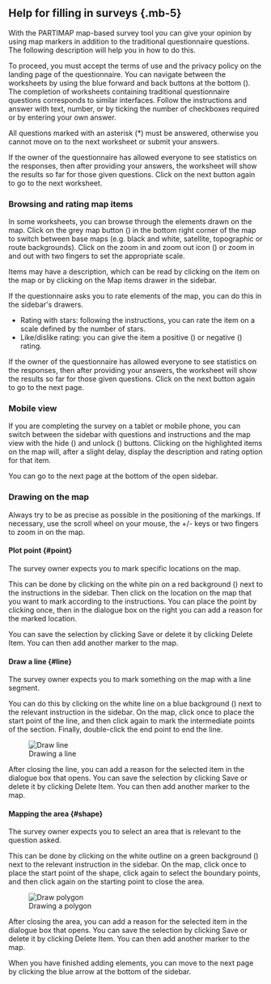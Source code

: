 ## Help for filling in surveys {.mb-5}

With the PARTIMAP map-based survey tool you can give your opinion by using map markers in addition to the traditional questionnaire questions. The following description will help you in how to do this.

To proceed, you must accept the terms of use and the privacy policy on the landing page of the questionnaire. You can navigate between the worksheets by using the blue forward and back buttons at the bottom (<span class="bg-primary rounded text-white mx-1 p-1"><i class="fas fa-fw fa-chevron-left"></i></span><span class="bg-primary rounded text-white mx-1 p-1"><i class="fas fa-fw fa-chevron-right"></i></span>).
The completion of worksheets containing traditional questionnaire questions corresponds to similar interfaces. Follow the instructions and answer with text, number, or by ticking the number of checkboxes required or by entering your own answer.

All questions marked with an asterisk (\*) must be answered, otherwise you cannot move on to the next worksheet or submit your answers.

If the owner of the questionnaire has allowed everyone to see statistics on the responses, then after providing your answers, the worksheet will show the results so far for those given questions. Click on the next button again to go to the next worksheet.

### Browsing and rating map items

In some worksheets, you can browse through the elements drawn on the map. Click on the grey map button (<span class="bg-dark rounded text-white mx-1 p-1"><i class="fas fa-fw fa-map"></i></span>) in the bottom right corner of the map to switch between base maps (e.g. black and white, satellite, topographic or route backgrounds). Click on the zoom in and zoom out icon (<span class="bg-dark rounded text-white mx-1 p-1"><i class="fas fa-fw fa-plus"></i></span><span class="bg-dark rounded text-white mx-1 p-1"><i class="fas fa-fw fa-minus"></i></span>) or zoom in and out with two fingers to set the appropriate scale.

Items may have a description, which can be read by clicking on the item on the map or by clicking on the Map items drawer in the sidebar.

If the questionnaire asks you to rate elements of the map, you can do this in the sidebar's drawers.

- Rating with stars: following the instructions, you can rate the item on a scale defined by the number of stars.
- Like/dislike rating: you can give the item a positive (<i class="fas fa-fw fa-thumbs-up text-success"></i>) or negative (<i class="fas fa-fw fa-thumbs-up fa-flip-both text-danger"></i>) rating.

If the owner of the questionnaire has allowed everyone to see statistics on the responses, then after providing your answers, the worksheet will show the results so far for those given questions. Click on the next button again to go to the next page.

### Mobile view

If you are completing the survey on a tablet or mobile phone, you can switch between the sidebar with questions and instructions and the map view with the hide
(<span class="bg-white rounded mx-1 p-1"><i class="fas fa-fw fa-angle-double-left"></i></span>)
and unlock
(<span class="bg-dark rounded mx-1 p-1 text-white"><i class="fas fa-fw fa-angle-double-right"></i></span>)
buttons. Clicking on the highlighted items on the map will, after a slight delay, display the description and rating option for that item.

You can go to the next page at the bottom of the open sidebar.

### Drawing on the map

Always try to be as precise as possible in the positioning of the markings. If necessary, use the scroll wheel on your mouse, the +/- keys or two fingers to zoom in on the map.

#### Plot point {#point}

The survey owner expects you to mark specific locations on the map.

This can be done by clicking on the white pin on a red background (<span class="bg-danger rounded text-white mx-1 p-1"><i class="fas fa-fw fa-map-marker-alt"></i></span>) next to the instructions in the sidebar. Then click on the location on the map that you want to mark according to the instructions. You can place the point by clicking once, then in the dialogue box on the right you can add a reason for the marked location.

You can save the selection by clicking Save or delete it by clicking Delete Item. You can then add another marker to the map.

#### Draw a line {#line}

The survey owner expects you to mark something on the map with a line segment.

You can do this by clicking on the white line on a blue background (<span class="bg-primary rounded text-white mx-1 p-1"><i class="fas fa-fw fa-route"></i></span>) next to the relevant instruction in the sidebar. On the map, click once to place the start point of the line, and then click again to mark the intermediate points of the section. Finally, double-click the end point to end the line.

<div class="row mb-5">
	<div class="col-12 col-lg-10 mx-auto mt-4">
		<figure class="figure">
			<img alt="Draw line" class="figure-img img-fluid rounded shadow-sm" src="/help/line-en.png">
			<figcaption class="figure-caption text-center">
				Drawing a line
			</figcaption>
		</figure>
	</div>
</div>

After closing the line, you can add a reason for the selected item in the dialogue box that opens. You can save the selection by clicking Save or delete it by clicking Delete Item. You can then add another marker to the map.

#### Mapping the area {#shape}

The survey owner expects you to select an area that is relevant to the question asked.

This can be done by clicking on the white outline on a green background (<span class="bg-success rounded text-white mx-1 p-1"><i class="fas fa-fw fa-draw-polygon"></i></span>) next to the relevant instruction in the sidebar. On the map, click once to place the start point of the shape, click again to select the boundary points, and then click again on the starting point to close the area.

<div class="row mb-5">
	<div class="col-12 col-lg-10 mx-auto mt-4">
		<figure class="figure">
			<img alt="Draw polygon" class="figure-img img-fluid rounded shadow-sm"
				src="/help/polygon-en.png">
			<figcaption class="figure-caption text-center">
				Drawing a polygon
			</figcaption>
		</figure>
	</div>
</div>

After closing the area, you can add a reason for the selected item in the dialogue box that opens. You can save the selection by clicking Save or delete it by clicking Delete Item. You can then add another marker to the map.

When you have finished adding elements, you can move to the next page by clicking the blue arrow at the bottom of the sidebar.
